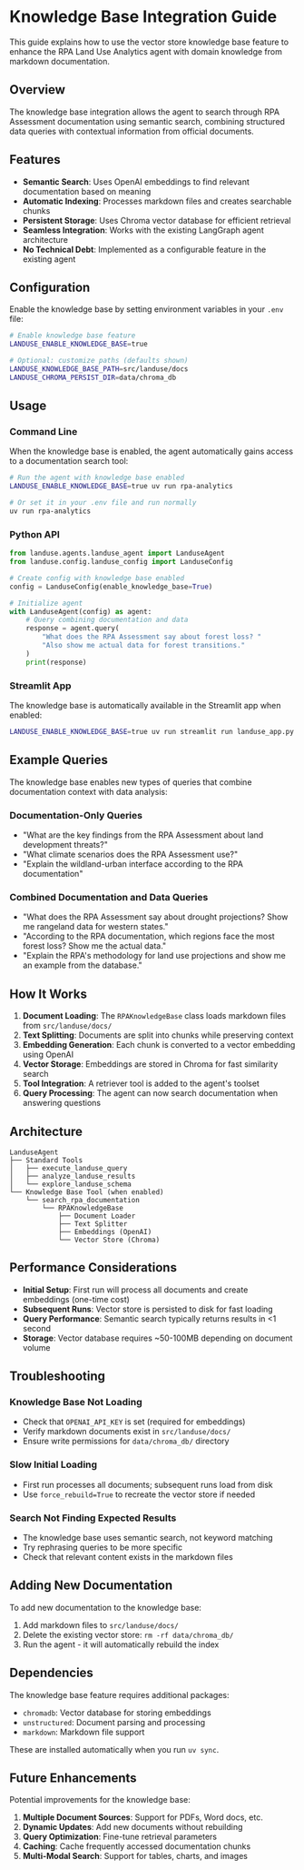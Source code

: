 # Knowledge Base Integration Guide

This guide explains how to use the vector store knowledge base feature to enhance the RPA Land Use Analytics agent with domain knowledge from markdown documentation.

## Overview

The knowledge base integration allows the agent to search through RPA Assessment documentation using semantic search, combining structured data queries with contextual information from official documents.

## Features

- **Semantic Search**: Uses OpenAI embeddings to find relevant documentation based on meaning
- **Automatic Indexing**: Processes markdown files and creates searchable chunks
- **Persistent Storage**: Uses Chroma vector database for efficient retrieval
- **Seamless Integration**: Works with the existing LangGraph agent architecture
- **No Technical Debt**: Implemented as a configurable feature in the existing agent

## Configuration

Enable the knowledge base by setting environment variables in your `.env` file:

```bash
# Enable knowledge base feature
LANDUSE_ENABLE_KNOWLEDGE_BASE=true

# Optional: customize paths (defaults shown)
LANDUSE_KNOWLEDGE_BASE_PATH=src/landuse/docs
LANDUSE_CHROMA_PERSIST_DIR=data/chroma_db
```

## Usage

### Command Line

When the knowledge base is enabled, the agent automatically gains access to a documentation search tool:

```bash
# Run the agent with knowledge base enabled
LANDUSE_ENABLE_KNOWLEDGE_BASE=true uv run rpa-analytics

# Or set it in your .env file and run normally
uv run rpa-analytics
```

### Python API

```python
from landuse.agents.landuse_agent import LanduseAgent
from landuse.config.landuse_config import LanduseConfig

# Create config with knowledge base enabled
config = LanduseConfig(enable_knowledge_base=True)

# Initialize agent
with LanduseAgent(config) as agent:
    # Query combining documentation and data
    response = agent.query(
        "What does the RPA Assessment say about forest loss? "
        "Also show me actual data for forest transitions."
    )
    print(response)
```

### Streamlit App

The knowledge base is automatically available in the Streamlit app when enabled:

```bash
LANDUSE_ENABLE_KNOWLEDGE_BASE=true uv run streamlit run landuse_app.py
```

## Example Queries

The knowledge base enables new types of queries that combine documentation context with data analysis:

### Documentation-Only Queries
- "What are the key findings from the RPA Assessment about land development threats?"
- "What climate scenarios does the RPA Assessment use?"
- "Explain the wildland-urban interface according to the RPA documentation"

### Combined Documentation and Data Queries
- "What does the RPA Assessment say about drought projections? Show me rangeland data for western states."
- "According to the RPA documentation, which regions face the most forest loss? Show me the actual data."
- "Explain the RPA's methodology for land use projections and show me an example from the database."

## How It Works

1. **Document Loading**: The `RPAKnowledgeBase` class loads markdown files from `src/landuse/docs/`
2. **Text Splitting**: Documents are split into chunks while preserving context
3. **Embedding Generation**: Each chunk is converted to a vector embedding using OpenAI
4. **Vector Storage**: Embeddings are stored in Chroma for fast similarity search
5. **Tool Integration**: A retriever tool is added to the agent's toolset
6. **Query Processing**: The agent can now search documentation when answering questions

## Architecture

```
LanduseAgent
├── Standard Tools
│   ├── execute_landuse_query
│   ├── analyze_landuse_results
│   └── explore_landuse_schema
└── Knowledge Base Tool (when enabled)
    └── search_rpa_documentation
        └── RPAKnowledgeBase
            ├── Document Loader
            ├── Text Splitter
            ├── Embeddings (OpenAI)
            └── Vector Store (Chroma)
```

## Performance Considerations

- **Initial Setup**: First run will process all documents and create embeddings (one-time cost)
- **Subsequent Runs**: Vector store is persisted to disk for fast loading
- **Query Performance**: Semantic search typically returns results in <1 second
- **Storage**: Vector database requires ~50-100MB depending on document volume

## Troubleshooting

### Knowledge Base Not Loading
- Check that `OPENAI_API_KEY` is set (required for embeddings)
- Verify markdown documents exist in `src/landuse/docs/`
- Ensure write permissions for `data/chroma_db/` directory

### Slow Initial Loading
- First run processes all documents; subsequent runs load from disk
- Use `force_rebuild=True` to recreate the vector store if needed

### Search Not Finding Expected Results
- The knowledge base uses semantic search, not keyword matching
- Try rephrasing queries to be more specific
- Check that relevant content exists in the markdown files

## Adding New Documentation

To add new documentation to the knowledge base:

1. Add markdown files to `src/landuse/docs/`
2. Delete the existing vector store: `rm -rf data/chroma_db/`
3. Run the agent - it will automatically rebuild the index

## Dependencies

The knowledge base feature requires additional packages:
- `chromadb`: Vector database for storing embeddings
- `unstructured`: Document parsing and processing
- `markdown`: Markdown file support

These are installed automatically when you run `uv sync`.

## Future Enhancements

Potential improvements for the knowledge base:

1. **Multiple Document Sources**: Support for PDFs, Word docs, etc.
2. **Dynamic Updates**: Add new documents without rebuilding
3. **Query Optimization**: Fine-tune retrieval parameters
4. **Caching**: Cache frequently accessed documentation chunks
5. **Multi-Modal Search**: Support for tables, charts, and images
